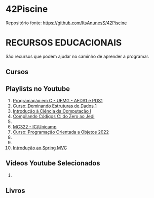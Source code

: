 # 42Piscine

Repositório fonte: 
https://github.com/ItsAnunesS/42Piscine 


# RECURSOS EDUCACIONAIS 

São recursos que podem ajudar no caminho de aprender a programar. 

## Cursos 

## Playlists no Youtube

01. [Programação em C - UFMG - AEDS1 e PDS1](https://www.youtube.com/playlist?list=PL_ClcqWHc8M-K0Q1AOpHCLzN_lKljdT1G)
02. [Curso: Dominando Estruturas de Dados 1](https://www.youtube.com/playlist?list=PL3ZslI15yo2r-gHJtjORRMRKMSNRpf7u5)
03. [Introdução à Ciência da Computação I](https://www.youtube.com/playlist?list=PL892UsUS6uKUR9iF7bSju72VRhQvJhtWH)
04. [Compilando Códigos C: do Zero ao Jedi](https://www.youtube.com/playlist?list=PL3ZslI15yo2pCf0WpZmV-ga02kMPxKH3p)
05. 
06. [MC322 - IC/Unicamp](https://www.youtube.com/playlist?list=PL0g6tB8MgpmZQYCUacSCbqbkTbaeLmEV_)
07. [Curso: Programação Orientada a Objetos 2022](https://www.youtube.com/playlist?list=PL3JRjVnXiTBYs7nTbRSz70uBwtE7INmEh)
08. 
09. 
10. [Introdução ao Spring MVC](https://www.youtube.com/playlist?list=PL3ZslI15yo2ppY0GsRFDjRdHZAUuPnQ6M)

## Vídeos Youtube Selecionados
1. 

## Livros 